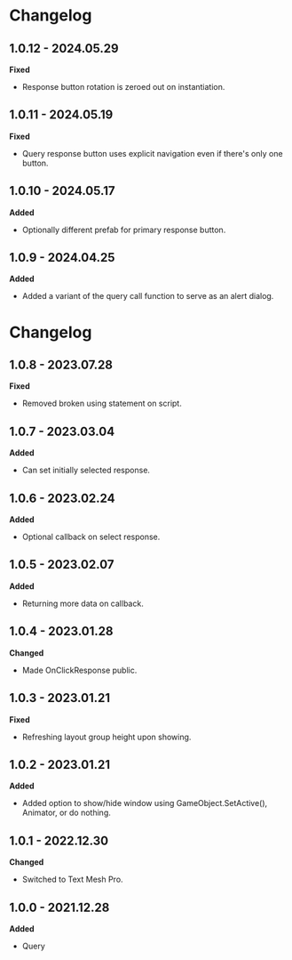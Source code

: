 # Changelog

## 1.0.12 - 2024.05.29

**Fixed**

* Response button rotation is zeroed out on instantiation.

## 1.0.11 - 2024.05.19

**Fixed**

* Query response button uses explicit navigation even if there's only one button.

## 1.0.10 - 2024.05.17

**Added**

* Optionally different prefab for primary response button.

## 1.0.9 - 2024.04.25

**Added**

* Added a variant of the query call function to serve as an alert dialog.

# Changelog

## 1.0.8 - 2023.07.28

**Fixed**

* Removed broken using statement on script.

## 1.0.7 - 2023.03.04

**Added**

* Can set initially selected response.

## 1.0.6 - 2023.02.24

**Added**

* Optional callback on select response.

## 1.0.5 - 2023.02.07

**Added**

* Returning more data on callback.

## 1.0.4 - 2023.01.28

**Changed**

* Made OnClickResponse public.

## 1.0.3 - 2023.01.21

**Fixed**

* Refreshing layout group height upon showing.

## 1.0.2 - 2023.01.21

**Added**

* Added option to show/hide window using GameObject.SetActive(), Animator, or do nothing.

## 1.0.1 - 2022.12.30

**Changed**

* Switched to Text Mesh Pro.

## 1.0.0 - 2021.12.28

**Added**

* Query

